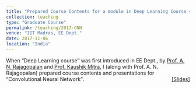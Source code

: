 ```yaml
---
title: "Prepared Course Contents for a module in Deep Learning Course </q>"
collection: teaching
type: "Graduate Course"
permalink: /teaching/2017-CNN
venue: "IIT Madras, EE Dept."
date: 2017-11-06
location: "India"
---
```

<p style="text-align:left;">
   When <q>Deep Learning course</q> was first introduced in EE Dept.,  by <a href="http://www.ee.iitm.ac.in/~raju/">Prof. A. N. Rajagopalan</a> and <a href="http://www.ee.iitm.ac.in/kmitra/">Prof. Kaushik Mitra</a>, I (along with Prof. A. N. Rajagopalan) prepared course contents and presentations for <q>Convolutional Neural Network</q>. 
  <span style="float:right;">
         <a href="https://drive.google.com/open?id=1_MHsjlr4pYeDv34pcZSZAs8sDyuHbzGz">&#91;Slides&#93;</a> 
    </span>
</p>

